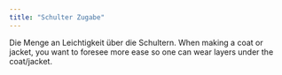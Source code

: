 ```yaml
---
title: "Schulter Zugabe"
---
```


Die Menge an Leichtigkeit über die Schultern. When making a coat or jacket, you want to foresee more ease so one can wear layers under the coat/jacket.




